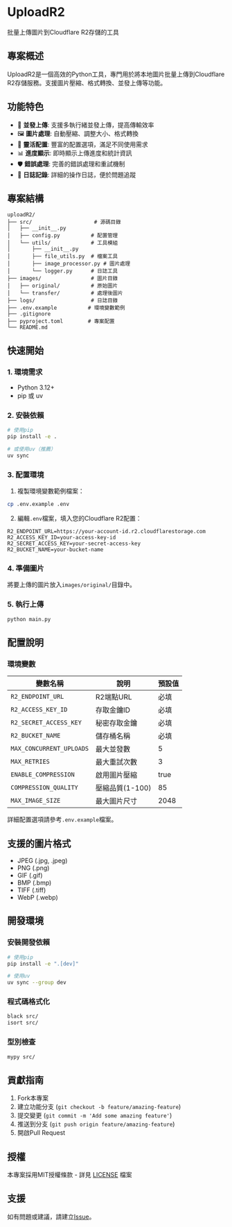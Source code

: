 # UploadR2

批量上傳圖片到Cloudflare R2存儲的工具

## 專案概述

UploadR2是一個高效的Python工具，專門用於將本地圖片批量上傳到Cloudflare R2存儲服務。支援圖片壓縮、格式轉換、並發上傳等功能。

## 功能特色

- 🚀 **並發上傳**: 支援多執行緒並發上傳，提高傳輸效率
- 🖼️ **圖片處理**: 自動壓縮、調整大小、格式轉換
- 🔧 **靈活配置**: 豐富的配置選項，滿足不同使用需求
- 📊 **進度顯示**: 即時顯示上傳進度和統計資訊
- 🛡️ **錯誤處理**: 完善的錯誤處理和重試機制
- 📝 **日誌記錄**: 詳細的操作日誌，便於問題追蹤

## 專案結構

```
uploadR2/
├── src/                    # 源碼目錄
│   ├── __init__.py
│   ├── config.py          # 配置管理
│   └── utils/             # 工具模組
│       ├── __init__.py
│       ├── file_utils.py  # 檔案工具
│       ├── image_processor.py # 圖片處理
│       └── logger.py      # 日誌工具
├── images/                # 圖片目錄
│   ├── original/          # 原始圖片
│   └── transfer/          # 處理後圖片
├── logs/                  # 日誌目錄
├── .env.example          # 環境變數範例
├── .gitignore
├── pyproject.toml        # 專案配置
└── README.md
```

## 快速開始

### 1. 環境需求

- Python 3.12+
- pip 或 uv

### 2. 安裝依賴

```bash
# 使用pip
pip install -e .

# 或使用uv（推薦）
uv sync
```

### 3. 配置環境

1. 複製環境變數範例檔案：
```bash
cp .env.example .env
```

2. 編輯`.env`檔案，填入您的Cloudflare R2配置：
```env
R2_ENDPOINT_URL=https://your-account-id.r2.cloudflarestorage.com
R2_ACCESS_KEY_ID=your-access-key-id
R2_SECRET_ACCESS_KEY=your-secret-access-key
R2_BUCKET_NAME=your-bucket-name
```

### 4. 準備圖片

將要上傳的圖片放入`images/original/`目錄中。

### 5. 執行上傳

```bash
python main.py
```

## 配置說明

### 環境變數

| 變數名稱 | 說明 | 預設值 |
|---------|------|--------|
| `R2_ENDPOINT_URL` | R2端點URL | 必填 |
| `R2_ACCESS_KEY_ID` | 存取金鑰ID | 必填 |
| `R2_SECRET_ACCESS_KEY` | 秘密存取金鑰 | 必填 |
| `R2_BUCKET_NAME` | 儲存桶名稱 | 必填 |
| `MAX_CONCURRENT_UPLOADS` | 最大並發數 | 5 |
| `MAX_RETRIES` | 最大重試次數 | 3 |
| `ENABLE_COMPRESSION` | 啟用圖片壓縮 | true |
| `COMPRESSION_QUALITY` | 壓縮品質(1-100) | 85 |
| `MAX_IMAGE_SIZE` | 最大圖片尺寸 | 2048 |

詳細配置選項請參考`.env.example`檔案。

## 支援的圖片格式

- JPEG (.jpg, .jpeg)
- PNG (.png)
- GIF (.gif)
- BMP (.bmp)
- TIFF (.tiff)
- WebP (.webp)

## 開發環境

### 安裝開發依賴

```bash
# 使用pip
pip install -e ".[dev]"

# 使用uv
uv sync --group dev
```

### 程式碼格式化

```bash
black src/
isort src/
```

### 型別檢查

```bash
mypy src/
```

## 貢獻指南

1. Fork本專案
2. 建立功能分支 (`git checkout -b feature/amazing-feature`)
3. 提交變更 (`git commit -m 'Add some amazing feature'`)
4. 推送到分支 (`git push origin feature/amazing-feature`)
5. 開啟Pull Request

## 授權

本專案採用MIT授權條款 - 詳見 [LICENSE](LICENSE) 檔案

## 支援

如有問題或建議，請建立[Issue](https://github.com/your-username/uploadr2/issues)。